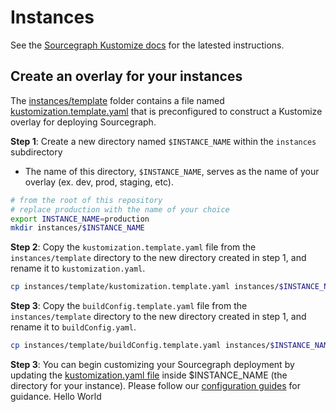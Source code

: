 # Instances

See the [Sourcegraph Kustomize docs](https://docs.sourcegraph.com/admin/deploy/kubernetes/kustomize) for the latested instructions.

## Create an overlay for your instances

The [instances/template](template) folder contains a file named [kustomization.template.yaml](template/kustomization.template.yaml) that is preconfigured to construct a Kustomize overlay for deploying Sourcegraph.

**Step 1**: Create a new directory named `$INSTANCE_NAME` within the `instances` subdirectory

- The name of this directory, `$INSTANCE_NAME`, serves as the name of your overlay (ex. dev, prod, staging, etc).

```bash
# from the root of this repository
# replace production with the name of your choice
export INSTANCE_NAME=production
mkdir instances/$INSTANCE_NAME
```

**Step 2**: Copy the `kustomization.template.yaml` file from the `instances/template` directory to the new directory created in step 1, and rename it to `kustomization.yaml`.

```bash
cp instances/template/kustomization.template.yaml instances/$INSTANCE_NAME/kustomization.yaml
```

**Step 3**: Copy the `buildConfig.template.yaml` file from the `instances/template` directory to the new directory created in step 1, and rename it to `buildConfig.yaml`.

```bash
cp instances/template/buildConfig.template.yaml instances/$INSTANCE_NAME/buildConfig.yaml
```

**Step 3**: You can begin customizing your Sourcegraph deployment by updating the [kustomization.yaml file](https://docs.sourcegraph.com/admin/deploy/kubernetes/kustomize#kustomization-yaml) inside $INSTANCE_NAME (the directory for your instance). Please follow our [configuration guides](https://docs.sourcegraph.com/admin/deploy/kubernetes/configure) for guidance.
Hello World
